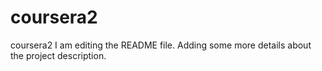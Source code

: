# coursera2
coursera2
I am editing the README file. Adding some more details about the project description.
